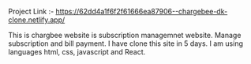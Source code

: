 Project Link :- https://62dd4a1f6f2f61666ea87906--chargebee-dk-clone.netlify.app/

This is chargbee website is subscription managemnet website. Manage subscription and bill payment. I have clone this site in 5 days. I am using languages html, css, javascript and React.
